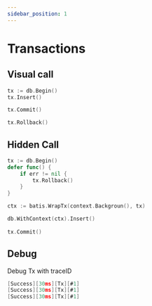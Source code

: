 ```yaml
---
sidebar_position: 1
---
```


# Transactions


## Visual call

```go
tx := db.Begin()
tx.Insert()

tx.Commit()

tx.Rollback()
```


## Hidden Call
```go
tx := db.Begin()
defer func() {
    if err != nil {
        tx.Rollback()
    }
}

ctx := batis.WrapTx(context.Backgroun(), tx)

db.WithContext(ctx).Insert()
	
tx.Commit()	
```

## Debug
Debug Tx with traceID

```go
[Success][30ms][Tx][#1]
[Success][30ms][Tx][#1]
[Success][30ms][Tx][#1]
```